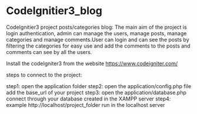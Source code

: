 # CodeIgnitier3_blog
CodeIgnitier3 project posts/categories blog: The main aim of the project is login authentication, admin can manage the users, manage posts, manage categories and manage comments.User can login and can see the posts by filtering the categories for easy use and add the comments to the posts and comments can see by all the users.

Install the codeIgniter3 from the website https://www.codeigniter.com/

steps to connect to the project:

step1: open the application folder 
step2: open the application/config.php file add the base_url of your project
step3: open the application/database.php connect through your database created in the XAMPP server
step4: example http://localhost/project_folder run in the localhost server 

